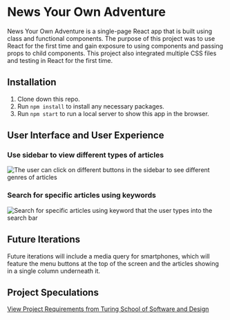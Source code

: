 # News Your Own Adventure

News Your Own Adventure is a single-page React app that is built using class and functional components.  The purpose of this project was to use React for the first time and gain exposure to using components and passing props to child components.  This project also integrated multiple CSS files and testing in React for the first time.

## Installation

1. Clone down this repo.
2. Run `npm install` to install any necessary packages.
3. Run `npm start` to run a local server to show this app in the browser.

## User Interface and User Experience

### Use sidebar to view different types of articles

![The user can click on different buttons in the sidebar to see different genres of articles](https://imgur.com/LbugwHT.png)

### Search for specific articles using keywords

![Search for specific articles using keyword that the user types into the search bar](https://imgur.com/krvKl8g.png)

## Future Iterations

Future iterations will include a media query for smartphones, which will feature the menu buttons at the top of the screen and the articles showing in a single column underneath it.

## Project Speculations

[View Project Requirements from Turing School of Software and Design](https://frontend.turing.io/projects/module-3/whats-new.html)
